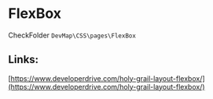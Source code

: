 # FlexBox

CheckFolder `DevMap\CSS\pages\FlexBox`

## Links:

[https://www.developerdrive.com/holy-grail-layout-flexbox/](https://www.developerdrive.com/holy-grail-layout-flexbox/)
